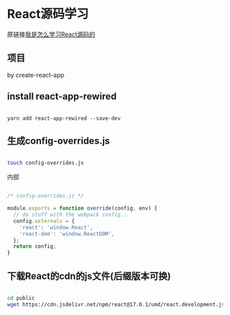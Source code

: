 # React源码学习

原链接[我是怎么学习React源码的](https://juejin.cn/post/6903335881227108366)

## 项目

by create-react-app

## install react-app-rewired

```npm

yarn add react-app-rewired --save-dev

```

## 生成config-overrides.js

```sh

touch config-overrides.js

```

内部

```js

/* config-overrides.js */

module.exports = function override(config, env) {
  // do stuff with the webpack config...
  config.externals = {
    'react': 'window.React',
    'react-dom': 'window.ReactDOM',
  };
  return config;
}

```

## 下载React的cdn的js文件(后缀版本可换)

```sh

cd public
wget https://cdn.jsdelivr.net/npm/react@17.0.1/umd/react.development.js


```
